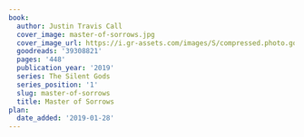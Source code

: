 ```yaml
---
book:
  author: Justin Travis Call
  cover_image: master-of-sorrows.jpg
  cover_image_url: https://i.gr-assets.com/images/S/compressed.photo.goodreads.com/books/1524605610l/39308821._SX98_.jpg
  goodreads: '39308821'
  pages: '448'
  publication_year: '2019'
  series: The Silent Gods
  series_position: '1'
  slug: master-of-sorrows
  title: Master of Sorrows
plan:
  date_added: '2019-01-28'
---
```

